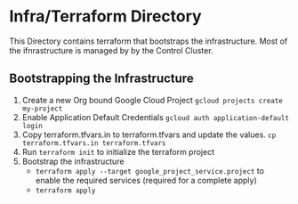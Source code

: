 # Infra/Terraform Directory
This Directory contains terraform that bootstraps the infrastructure. Most of the ifnrastructure is managed by by the Control Cluster.

## Bootstrapping the Infrastructure
1. Create a new Org bound Google Cloud Project `gcloud projects create my-project`
2. Enable Application Default Credentials `gcloud auth application-default login`
3. Copy terraform.tfvars.in to terraform.tfvars and update the values. `cp terraform.tfvars.in terraform.tfvars`
4. Run `terraform init` to initialize the terraform project
5. Bootstrap the infrastructure
    - `terraform apply --target google_project_service.project` to enable the required services (required for a complete apply)
    - `terraform apply`

